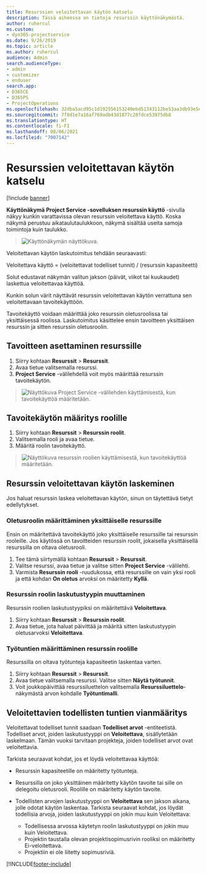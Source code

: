 ```yaml
---
title: Resurssien veloitettavan käytön katselu
description: Tässä aiheessa on tietoja resurssin käyttönäkymästä.
author: ruhercul
ms.custom:
- dyn365-projectservice
ms.date: 9/26/2019
ms.topic: article
ms.author: ruhercul
audience: Admin
search.audienceType:
- admin
- customizer
- enduser
search.app:
- D365CE
- D365PS
- ProjectOperations
ms.openlocfilehash: 32dba5acd95c1d192556153240ebd51343112be53aa3db93e5e6f127c2d960e9
ms.sourcegitcommit: 7f8d1e7a16af769adb43d1877c28fdce53975db8
ms.translationtype: HT
ms.contentlocale: fi-FI
ms.lasthandoff: 08/06/2021
ms.locfileid: "7007142"
---
```

# <a name="view-chargeable-utilization-for-resources"></a>Resurssien veloitettavan käytön katselu

[!include [banner](../includes/psa-now-project-operations.md)]
 
**Käyttönäkymä** **Project Service -sovelluksen resurssin käyttö** -sivulla näkyy kunkin varattavissa olevan resurssin veloitettava käyttö. Koska näkymä perustuu aikataulutaulukkoon, näkymä sisältää useita samoja toimintoja kuin taulukko.

> ![Käyttönäkymän näyttökuva.](media/FAQ-utilization-1.png)
 

Veloitettavan käytön laskutoimitus tehdään seuraavasti:

   Veloitettava käyttö = (veloitettavat todelliset tunnit) / (resurssin kapasiteetti)

Solut edustavat näkymän valitun jakson (päivät, viikot tai kuukaudet) laskettua veloitettavaa käyttöä.

Kunkin solun värit näyttävät resurssin veloitettavan käytön verrattuna sen veloitettavaan tavoitekäyttöön. 

Tavoitekäyttö voidaan määrittää joko resurssin oletusroolissa tai yksittäisessä roolissa. Laskutoimitus käsittelee ensin tavoitteen yksittäisen resurssin ja sitten resurssin oletusroolin.

## <a name="set-target-on-a-resource"></a>Tavoitteen asettaminen resurssille

1. Siirry kohtaan **Resurssit** \> **Resurssit**. 
2. Avaa tietue valitsemalla resurssi. 
3. **Project Service** -välilehdellä voit myös määrittää resurssin tavoitekäytön.

> ![Näyttökuva Project Service -välilehden käyttämisestä, kun tavoitekäyttöä määritetään.](media/FAQ-utilization-2.png)
 
## <a name="set-target-utilization-on-a-role"></a>Tavoitekäytön määritys roolille

1. Siirry kohtaan **Resurssit** \> **Resurssin roolit**. 
2. Valitsemalla rooli ja avaa tietue. 
3. Määritä roolin tavoitekäyttö.

> ![Näyttökuva resurssin roolien käyttämisestä, kun tavoitekäyttöä määritetään.](media/FAQ-utilization-3.png)
 
## <a name="calculate-chargeable-utilization-for-a-resource"></a>Resurssin veloitettavan käytön laskeminen

Jos haluat resurssin laskea veloitettavan käytön, sinun on täytettävä tietyt edellytykset. 

### <a name="set-default-role-for-individual-resource"></a>Oletusroolin määrittäminen yksittäiselle resurssille

Ensin on määritettävä tavoitekäyttö joko yksittäiselle resurssille tai resurssin rooleille. Jos käytössä on tavoitteiden resurssin roolit, jokaisella yksittäisellä resurssilla on oltava oletusrooli. 

1. Tee tämä siirtymällä kohtaan **Resurssit** \> **Resurssit**. 
2. Valitse resurssi, avaa tietue ja valitse sitten **Project Service** -välilehti. 
3. Varmista **Resurssin rooli** -ruudukossa, että resurssille on vain yksi rooli ja että kohdan **On oletus** arvoksi on määritetty **Kyllä**.
 
### <a name="change-billing-type-for-resource-role"></a>Resurssin roolin laskutustyypin muuttaminen

Resurssin roolien laskutustyypiksi on määritettävä **Veloitettava**. 

1. Siirry kohtaan **Resurssit** \> **Resurssin roolit**. 
2. Avaa tietue, jota haluat päivittää ja määritä sitten laskutustyypin oletusarvoksi **Veloitettava**.

### <a name="set-working-hours-for-resource-role"></a>Työtuntien määrittäminen resurssin roolille
 
Resurssilla on oltava työtunteja kapasiteetin laskentaa varten. 

1. Siirry kohtaan **Resurssit** \> **Resurssit**. 
2. Avaa tietue valitsemalla resurssi. Valitse sitten **Näytä työtunnit**. 
3. Voit joukkopäivittää resurssiluettelon valitsemalla **Resurssiluettelo**-näkymästä arvon kohdalle **Työtuntimalli**.

## <a name="troubleshooting-chargeable-actual-hours"></a>Veloitettavien todellisten tuntien vianmääritys

Veloitettavat todelliset tunnit saadaan **Todelliset arvot** -entiteetistä. Todelliset arvot, joiden laskutustyyppi on **Veloitettava**, sisällytetään laskelmaan. Tämän vuoksi tarvitaan projekteja, joiden todelliset arvot ovat veloitettavia.

Tarkista seuraavat kohdat, jos et löydä veloitettavaa käyttöä:

- Resurssin kapasiteetille on määritetty työtunteja.
- Resurssilla on joko yksittäinen määritetty käytön tavoite tai sille on delegoitu oletusrooli. Roolille on määritetty käytön tavoite.
- Todellisten arvojen laskutustyyppi on **Veloitettava** sen jakson aikana, jolle odotat käytön laskentaa. Tarkista seuraavat kohdat, jos löydät todellisia arvoja, joiden laskutustyyppi on jokin muu kuin Veloitettava:

  - Todellisessa arvossa käytetyn roolin laskutustyyppi on jokin muu kuin Veloitettava.
  - Projektin taustalla olevan projektisopimusrivin rooliksi on määritetty Ei-veloitettava.
  - Projektiin ei ole liitetty sopimusriviä.



[!INCLUDE[footer-include](../includes/footer-banner.md)]